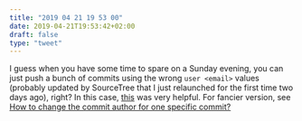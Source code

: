 ```yaml
---
title: "2019 04 21 19 53 00"
date: 2019-04-21T19:53:42+02:00
draft: false
type: "tweet"
---
```

I guess when you have some time to spare on a Sunday evening, you can just push a bunch of commits using the wrong `user <email>` values (probably updated by SourceTree that I just relaunched for the first time two days ago), right? In this case, [this](https://help.github.com/en/articles/changing-author-info) was very helpful. For fancier version, see [How to change the commit author for one specific commit?](https://stackoverflow.com/q/3042437)
